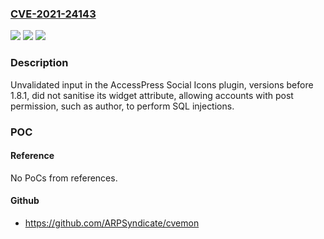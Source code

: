 ### [CVE-2021-24143](https://cve.mitre.org/cgi-bin/cvename.cgi?name=CVE-2021-24143)
![](https://img.shields.io/static/v1?label=Product&message=AccessPress%20Social%20Icons&color=blue)
![](https://img.shields.io/static/v1?label=Version&message=1.8.1%3C%201.8.1%20&color=brighgreen)
![](https://img.shields.io/static/v1?label=Vulnerability&message=CWE-89%20SQL%20Injection&color=brighgreen)

### Description

Unvalidated input in the AccessPress Social Icons plugin, versions before 1.8.1, did not sanitise its widget attribute, allowing accounts with post permission, such as author, to perform SQL injections.

### POC

#### Reference
No PoCs from references.

#### Github
- https://github.com/ARPSyndicate/cvemon

